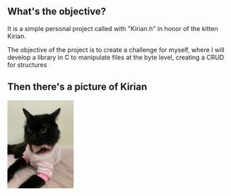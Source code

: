## What's the objective?

It is a simple personal project called with "Kirian.h" in honor of the kitten Kirian.

The objective of the project is to create a challenge for myself, where I will develop a library in C to manipulate files at the byte level, creating a CRUD for structures

## Then there's a picture of Kirian

<img src="/Kirian.jpeg" widith="300px" height="200px">
